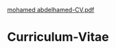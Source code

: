 [mohamed abdelhamed-CV.pdf](https://github.com/mohamedabdelhamed13/Curriculum-Vitae/files/9641366/mohamed.abdelhamed-CV.pdf)
# Curriculum-Vitae
